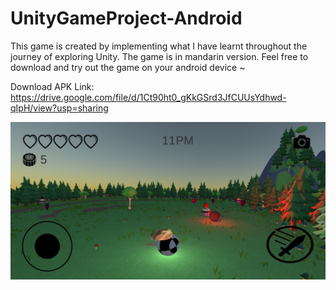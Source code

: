 # UnityGameProject-Android

This game is created by implementing what I have learnt throughout the journey of exploring Unity. The game is in mandarin version. Feel free to download and try out the game on your android device ~

Download APK Link: https://drive.google.com/file/d/1Ct90ht0_gKkGSrd3JfCUUsYdhwd-qIpH/view?usp=sharing

![](https://raw.githubusercontent.com/Bamboo-Cane/UnityGameProject-Android/main/Image/Screenshot_20210620-161730.png)


